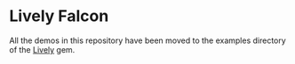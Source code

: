 # Lively Falcon

All the demos in this repository have been moved to the examples directory of the [Lively](https://github.com/socketry/lively) gem.
